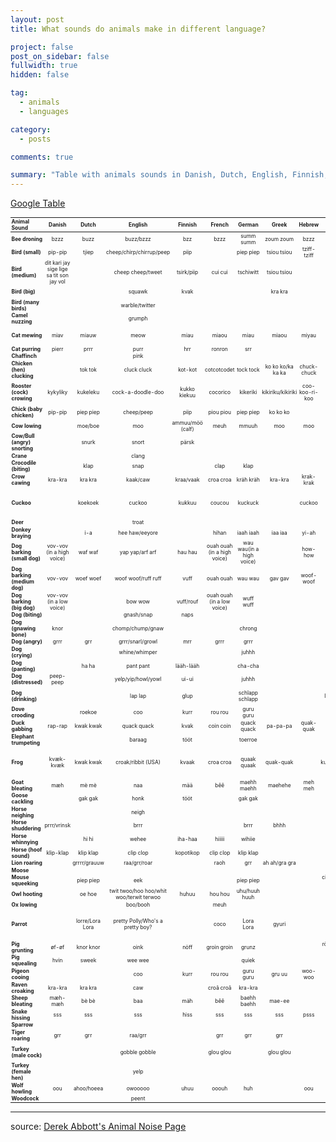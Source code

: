 ```yaml
---
layout: post
title: What sounds do animals make in different language?

project: false
post_on_sidebar: false
fullwidth: true
hidden: false

tag:
  - animals
  - languages

category:
  - posts

comments: true

summary: "Table with animals sounds in Danish, Dutch, English, Finnish, French, German, Greek, Hebrew, Hungarian, Italian, Japanese, Portugese, Russian, Spanish, Swedish, Turkish, Urdu."
---
```


[Google Table](https://docs.google.com/spreadsheets/d/1mhvi_kic2xLEdFE-sJKnJCNJYyRlj1NMjUGVWVhhCYY/edit?usp=sharing)

<style>
table {
  font-size: 60%;
}

td {
  padding: .05rem .1rem;
}
th {
  padding: .05rem .1rem;
}
</style>

|**Animal Sound**              | Danish                      | Dutch           | English                       | Finnish          | French                      | German                   | Greek             | Hebrew         | Hungarian                | Italian              | Japanese                       | Portugese | Russian           | Spanish                           | Swedish        | Turkish                                                 | Urdu           |
|:-----------------------------|:---------------------------:|:---------------:|:-----------------------------:|:----------------:|:---------------------------:|:------------------------:|:-----------------:|:--------------:|:------------------------:|:--------------------:|:------------------------------:|:---------:|:-----------------:|:---------------------------------:|:--------------:|:-------------------------------------------------------:|:--------------:|
|**Bee droning**               | bzzz                        | buzz            | buzz/bzzz                     | bzz              | bzzz                        | summ summ                | zoum zoum         | bzzz           | bzzz                     | zzzz                 | boon boon                      |           | zh-zh-zh          | bzzz                              | buzz buzz      | vizzz                                                   | bzzz           |
|**Bird (small)**              | pip-pip                     | tjiep           | cheep/chirp/chirrup/peep      | piip             |                             | piep piep                | tsiou tsiou       | tziff-tziff    | csip-csirip              | chip                 | pee pee/pii pii                |           | fiyt-fiyt         |                                   | pip-pip        | jiyk jiyk                                               |                |
|**Bird (medium)**             | dit kari jay sige lige sa tit son jay vol |   | cheep cheep/tweet             | tsirk/piip       | cui cui                     | tschiwitt                | tsiou tsiou       |                | csirip                   | chip                 |                                | pio       |                   | pío pío                           | pip-pip        | juyk juyk                                               |                |
|**Bird (big)**                |                             |                 | squawk                        | kvak             |                             |                          | kra kra           |                |                          | hihihi/chip (loudly) |                                |           | ouh-ouh           |                                   |                |                                                         |                |
|**Bird (many birds)**         |                             |                 | warble/twitter                |                  |                             |                          |                   |                |                          | chip chip            |                                |           |                   |                                   |                |                                                         |                |
|**Camel nuzzing**             |                             |                 | grumph                        |                  |                             |                          |                   |                |                          |                      |                                |           | ga-a-a-a-h        |                                   |                |                                                         |                |
|**Cat mewing**                | miav                        | miauw           | meow                          | miau             | miaou                       | miau                     | miaou             | miyau          | miau                     | miau                 | nyan nyan/nyaa nyaa            |           | miyau             | miao                              | mjan mjan      | miyav                                                   | meow           |
|**Cat purring**               | pierr                       | prrr            | purr                          | hrr              | ronron                      | srr                      |                   |                | doromb                   | purr                 | goro goro                      |           | mrrr              | rrr                               |                |                                                         |                |
|**Chaffinch**                 |                             |                 | pink                          |                  |                             |                          |                   |                |                          |                      |                                |           |                   |                                   |                |                                                         |                |
|**Chicken (hen) clucking**    |                             | tok tok         | cluck cluck                   | kot-kot          | cotcotcodet                 | tock tock                | ko ko ko/ka ka ka | chuck-chuck    | kot kot                  | coccodé              | ku-ku-ku-ku/ko-ko-ko-ko        |           | ko-ko-ko          | caca-racá/cocorocó/               | ock-ock        | gut gut gdak                                            |                |
|**Rooster (cock) crowing**    | kykyliky                    | kukeleku        | cock-a-doodle-doo             | kukko kiekuu     | cocorico                    | kikeriki                 | kikiriku/kikiriki | coo-koo-ri-koo | kukuriku                 | chicchirichí         | ko-ke-kok-ko-o                 | cucurucu  | kukareku          | quiquiriquí/kikiriki              | kuckeliku      | kuk-kurri-kuuuu uru uuu (pron: oo-oore-oo)              | kuklooku       |
|**Chick (baby chicken)**      | pip-pip                     | piep piep       | cheep/peep                    | piip             | piou piou                   | piep piep                | ko ko ko          |                | csip-csip                | pio pio              | piyo piyo                      |           | pi-pi-pi          | pi-pi                             | pip-pip        | jiyk jiyk                                               | tsik-tsik      |
|**Cow lowing**                |                             | moe/boe         | moo                           | ammuu/möö (calf) | meuh                        | mmuuh                    | moo               | moo            | mu                       | muu                  | mau mau                        |           | mu-u-u            | muuu/meee                         | mu mu          | mooo (pron: meuh)                                       | baeh           |
|**Cow/Bull (angry) snorting** |                             | snurk           | snort                         | pärsk            |                             |                          |                   |                |                          | pfff                 |                                |           |                   | buff                              |                |                                                         |                |
|**Crane**                     |                             |                 | clang                         |                  |                             |                          |                   |                |                          |                      |                                |           |                   |                                   |                |                                                         |                |
|**Crocodile (biting)**        |                             | klap            | snap                          |                  | clap                        | klap                     |                   |                |                          | gnam                 |                                |           |                   | clap/clack                        |                |                                                         |                |
|**Crow cawing**               | kra-kra                     | kra kra         | kaak/caw                      | kraa/vaak        | croa croa                   | kräh kräh                | kra-kra           | krak-krak      | kár-kár                  | cra cra              | kar-kar                        |           | kar-kar           | ah ah                             | kra kra        | gaak gaak                                               |                |
|**Cuckoo**                    |                             | koekoek         | cuckoo                        | kukkuu           | coucou                      | kuckuck                  |                   | cuckoo         | kakukk                   | cucú         | kakko-kakko/tokkyo-kyoka-kyokubaby cuckoo) |       | ku-ku             | cu-cu                             | ko-ko          |                                                         |                |
|**Deer**                      |                             |                 | troat                         |                  |                             |                          |                   |                |                          |                      |                                |           |                   |                                   |                |                                                         |                |
|**Donkey braying**            |                             | i-a             | hee haw/eeyore                |                  | hihan                       | iaah iaah                | iaa iaa           | yi-ah          | iá-iá                    | ioh ioh              |                                |           | ia-ia             | iha iha/ji-jo                     |                | a-iiii a-iiii                                           |                |
|**Dog barking (small dog)**   | vov-vov (in a high voice)   | waf waf         | yap yap/arf arf               | hau hau          | ouah ouah (in a high voice) | wau wau(in a high voice) |                   | how-how        | vau vau                  | arf arf/bau bau      | kian kian                      |           | hav-hav/gav-gav   | guau/gua                          | bjäbb-bjäbb    | hev hev                                                 |                |
|**Dog barking (medium dog)**  | vov-vov                     | woef woef       | woof woof/ruff ruff           | vuff             | ouah ouah                   | wau wau                  | gav gav           | woof-woof      | vau vau                  | bau bau              | wan wan                        |           | hav-hav/gav-gav   | guav                              | vov-vov/voff   | hauv hauv                                               |                |
|**Dog barking (big dog)**     | vov-vov (in a low voice)    |                 | bow wow                       | vuff/rouf        | ouah ouah (in a low voice)  | wuff wuff                |                   |                | vau vau                  | bau bau              | wan wan                        |           | hav-hav/gav-gav   | guf guf                           |                | hov hov                                                 | bow bow        |
|**Dog (biting)**              |                             |                 | gnash/snap                    | naps             |                             |                          |                   |                |                          | gnam                 | gari gari                      |           |                   | chac                              |                |                                                         |                |
|**Dog (gnawing bone)**        | knor                        |                 | chomp/chump/gnaw              |                  |                             | chrong                   |                   |                |                          |                      | paku paku                      |           | chua-chua         |                                   |                | haart haart                                             |                |
|**Dog (angry)**               | grrr                        | grr             | grrr/snarl/growl              | mrr              | grrr                        | grrr                     |                   |                | grrr                     | grr                  | uuuuu                          |           | grrrrr            | grrr                              | grr            | hirrrr                                                  |                |
|**Dog (crying)**              |                             |                 | whine/whimper                 |                  |                             | juhhh                    |                   |                |                          | yu-yu-yuuu!          |                                |           |                   |                                   |                |                                                         |                |
|**Dog (panting)**             |                             | ha ha           | pant pant                     | lääh-lääh        |                             | cha-cha                  |                   |                |                          | pant pant            | hah hah                        |           | he-he-he          | eh eh eh                          |                | heh heh heh                                             |                |
|**Dog (distressed)**          | peep-peep                   |                 | yelp/yip/howl/yowl            | ui-ui            |                             | juhhh                    |                   |                |                          | huuu                 |                                |           | o-u-u-u-h         | auu                               |                |                                                         |                |
|**Dog (drinking)**            |                             |                 | lap lap                       | glup             |                             | schlapp schlapp          |                   |                | lefety lefety            | slop slop/slurp      |                                |           | hu-up hu-up       | blap blap                         |                | slap slap slap (pron: schlup)                           |                |
|**Dove crooding**             |                             | roekoe          | coo                           | kurr             | rou rou                     | guru guru                |                   |                | burukk                   | uuu                  |                                |           | grl-grl           | gu gu/cucurrucu                   | oo ho oo ho    | gu gu gu guuk                                           |                |
|**Duck gabbing**              | rap-rap                     | kwak kwak       | quack quack                   | kvak             | coin coin                   | quack quack              | pa-pa-pa          | quak-quak      | háp-háp                  | qua qua              | ga ga                          |           | krya-krya         | cua cua                           | kvack-kvack    | vak vak                                                 | quak quak      |
|**Elephant trumpeting**       |                             |                 | baraag                        | tööt             |                             | toerroe                  |                   |                |                          | baaa                 | paoh-paoh                      |           | u-u-u             | biaaah                            |                |                                                         |                |
|**Frog**                      | kvæk-kvæk                   | kwak kwak       | croak/ribbit (USA)            | kvaak            | croa croa                   | quaak quaak              | quak-quak         |      | bre-ke-ke/kuty kurutty/kurutty (pron: kurutch) | cra cra  | kero kero                      |           | kva-kva           | croac croac                       | ko ack ack ack | vrak vrak                                               |                |
|**Goat bleating**             | mæh                         | mè mè           | naa                           | mää              | bêê                         | maehh maehh              | maehehe           | meh meh        | mek-mek                  | bee                  | me-e me-e                      |           | me-e-e            | beee                              | määk määk      | me-e-e me-e-e                                           | meh            |
|**Goose cackling**            |                             | gak gak         | honk                          | tööt             |                             | gak gak                  |                   |                | gá-gá                    |                      | ga-a ga-a                      |           | ga-ga-ga          |                                   |                | gak gak                                                 |                |
|**Horse neighing**            |                             |                 | neigh                         |                  |                             |                          |                   |                |                          |                      | hi-hiin                        |           | i-go-go           |                                   | iihaha         |                                                         |                |
|**Horse shuddering**          | prrr/vrinsk                 |                 | brrr                          |                  |                             | brrr                     | bhhh              |                |                          |                      |                                |           |                   |                                   |                |                                                         |                |
|**Horse whinnying**           |                             | hi hi           | wehee                         | iha-haa          | hiiiii                      | wihiie                   |                   |                | nyihaha                  | hiii                 | hihiiiiin                      |           |                   | ihiii                             |                | e-he-he-he                                              |                |
|**Horse (hoof sound)**        | klip-klap                   | klip klap       | clip clop                     | kopotikop        | clip clop                   | klip klap                |                   |                |                          | clippete/clip clop   | paka paka                      |           | ta-tá ta-tá ta-tá | cotocloc                          |                | deg-a-dek                                               |                |
|**Lion roaring**              |                             | grrrr/grauuw    | raa/grr/roar                  |                  | raoh                        | grr                      | ah ah/gra gra     |                |                          | grr/roar             | gaooooo                        |           | r-r-r-r           | grr                               |                | uagh                                                    |                |
|**Moose**                     |                             |                 |                               |                  |                             |                          |                   |                |                          |                      |                                |           |                   |                                   | bröl           |                                                         |                |
|**Mouse squeeking**           |                             | piep piep       | eek                           |                  |                             | piep piep                |                   |                | cin-cin (pron: tsin-tsin)| squit                | chu-chu                        |           | pi-pi-pi          | iiik                              | pip-pip        | viyk viyk                                               |                |
|**Owl hooting**               |                             | oe hoe    | twit twoo/hoo hoo/whit woo/terwit terwoo | huhuu       | hou hou                     | uhu/huuh huuh            |                   |                | hu                       | hu hu                | hoh hoh                        |           | uh! uh! uh!       | uhh uhh                           | ho-ho          | uuu uuu                                                 | hoo hoo        |
|**Ox lowing**                 |                             |                 | boo/booh                           |             | meuh                        |                          |                   |                |                          |                      |                                |           |                   |                                   |                |                                                         |                |
|**Parrot**                    |                             | lorre/Lora Lora | pretty Polly/Who's a pretty boy?   |             | coco                        | Lora Lora                | gyuri             |                | pityu                    | Portobello           | ohayo (=good morning)          |           | Pópka-durák       | lorito lorito                     | vakra klara    | naaber naaber/nasilin nasilin/mucuk mucuk (pron: mujuk) | mea mitu/churi |
|**Pig grunting**              | øf-øf                       | knor knor       | oink                          | nöff             | groin groin                 | grunz                    |                   |                | röf-röf (pron: reuf-reuf)| oink                 | boo boo                        |           | hrgu-hrgu         | oink/oinc                         | nöff-nöff      |                                                         |                |
|**Pig squealing**             | hvin                        | sweek           | wee wee                       |                  |                             | quiek                    |                   |                | ui-uii                   |                      | bu-hii bu-hii                  |           |                   | iiih/uiii/cuiii                   |                |                                                         |                |
|**Pigeon cooing**             |                             |                 | coo                           | kurr             | rou rou                     | guru guru                | gru uu            | woo-woo        | burukk                   | hu hu                |                                |           | guli-guli         | ruú-ruú/cucurrocu                 | oo ho oo ho    | gu gu gu guuk                                           |                |
|**Raven croaking**            | kra-kra                     | kra kra         | caw                           |                  | croâ croâ                   | kra-kra                  |                   |                | kár-kár                  | cra cra              | kar-kar                        |           |                   |                                   | kra-kra        |                                                         |                |
|**Sheep bleating**            | mæh-mæh                     | bè bè           | baa                           | mäh              | bêê                         | baehh baehh              | mae-ee            |                | beee                     | bee                  | meh meh                        |           | beee              | beee beee                         | bä bä          | maeh maeh                                               |                |
|**Snake hissing**             | sss                         | sss             | sss                           | hiss             | sss                         | sss                      | sss               | psss           | sz-sz                    | hshs                 |                                |           | ssss              | sss                               | sss            | sss                                                     |                |
|**Sparrow**                   |                             |                 |                               |                  |                             |                          |                   |                |                          |                      | chun chun                      |           |                   |                                   |                |                                                         |                |
|**Tiger roaring**             | grr                         | grr             | raa/grr                       |                  | grr                         | grr                      | grr               |                |                          | grr                  | gaooooo                        |           | grrr              | grrr                              | grr            |                                                         |                |
|**Turkey (male cock)**        |                             |                 | gobble gobble                 |                  | glou glou                   |                          | glou glou         |                |                          |                      |                                |           |                   | clou clou/goro-goro-goro (Mexico) |                | glu glu                                                 |                |
|**Turkey (female hen)**       |                             |                 | yelp                          |                  |                             |                          |                   |                |                          |                      |                                |           |                   |                                   |                |                                                         |                |
|**Wolf howling**              | oou                         | ahoo/hoeea      | owooooo                       | uhuu             | ooouh                       | huh                      |                   | oou            |                          | huu                  |                                |           | uuu               | auuuh                             | oooahh         | ooo                                                     |                |
|**Woodcock**                  |                             |                 | peent                         |                  |                             |                          |                   |                |                          |                      |                                |           |                   |                                   |                |                                                         |                |

--------
source: [Derek Abbott's Animal Noise Page](http://www.eleceng.adelaide.edu.au/personal/dabbott/animal.html)
